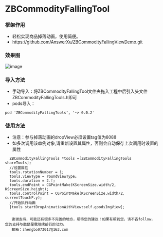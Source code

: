 
# ZBCommodityFallingTool

### 框架作用
 * 轻松实现商品掉落动画，使用简便。
 * https://github.com/AnswerXu/ZBCommodityFallingViewDemo.git
 
### 效果图
 ![image](https://github.com/AnswerXu/ZBCommodityFallingViewDemo/blob/master/ReadImage/fallingView.gif)
 
### 导入方法
 * 手动导入：将ZBCommodityFallingTool文件夹拖入工程中后引入头文件ZBCommodityFallingTools.h即可
 * pods导入：
 ```
 pod 'ZBCommodityFallingTools', '~> 0.0.2'
 ```
 
### 使用方法
 * 注意：参与掉落动画的dropView必须设置tag值为8088
 * 如多次调用该单例对象,请重新设置其属性，否则会自动保存上次调用时设置的属性
```Objc 
  ZBCommodityFallingTools *tools =[ZBCommodityFallingTools shareTools];
  //设置属性
  tools.rotationNumber = 1;
  tools.viewType = roundViewType;
  tools.duration = 2.f;
  tools.endPoint = CGPointMake(KScreenSize.width/2, KScreenSize.height);
  tools.controlPoint = CGPointMake(KScreenSize.width/2, currentTouchP.y);
  //开始执行动画
  [tools startDropAnimationWithView:self.goodsImgView];
```

### 

	   谢谢支持，可能还有很多不完善的地方，期待您的建议！如果有帮到您，请不吝follow，您的支持与鼓励是我继续前行的动力。
	   邮箱：zhengbo073017@163.com

